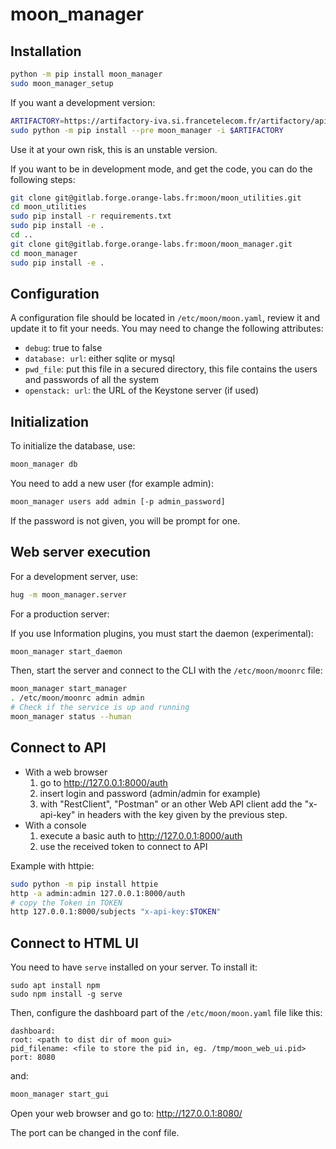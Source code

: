 # moon_manager

## Installation

```bash
python -m pip install moon_manager
sudo moon_manager_setup
```
If you want a development version:

```bash
ARTIFACTORY=https://artifactory-iva.si.francetelecom.fr/artifactory/api/pypi/python-virt-orange-product-devops/simple
sudo python -m pip install --pre moon_manager -i $ARTIFACTORY
```
Use it at your own risk, this is an unstable version.

If you want to be in development mode, and get the code, you can do the following steps:

```bash
git clone git@gitlab.forge.orange-labs.fr:moon/moon_utilities.git
cd moon_utilities
sudo pip install -r requirements.txt
sudo pip install -e .
cd ..
git clone git@gitlab.forge.orange-labs.fr:moon/moon_manager.git
cd moon_manager
sudo pip install -e .
```

## Configuration

A configuration file should be located in `/etc/moon/moon.yaml`, review it and update it to fit your needs.
You may need to change the following attributes:

* `debug`: true to false
* `database: url`: either sqlite or mysql
* `pwd_file`: put this file in a secured directory, this file contains the users and passwords of all the system
* `openstack: url`: the URL of the Keystone server (if used)

## Initialization

To initialize the database, use: 

```bash
moon_manager db
```

You need to add a new user (for example admin): 

```bash
moon_manager users add admin [-p admin_password]
```
If the password is not given, you will be prompt for one.

## Web server execution

For a development server, use:

```bash
hug -m moon_manager.server
```

For a production server:

If you use Information plugins, you must start the daemon (experimental):

```bash
moon_manager start_daemon 
```

Then, start the server and connect to the CLI with the `/etc/moon/moonrc` file:

```bash
moon_manager start_manager
. /etc/moon/moonrc admin admin
# Check if the service is up and running
moon_manager status --human
```

## Connect to API

* With a web browser
    1. go to http://127.0.0.1:8000/auth
    2. insert login and password (admin/admin for example)
    3. with "RestClient", "Postman" or an other Web API client add the "x-api-key" in headers with the key given by the previous step.
* With a console
    1. execute a basic auth to http://127.0.0.1:8000/auth
    2. use the received token to connect to API  
    
Example with httpie:

```bash
sudo python -m pip install httpie
http -a admin:admin 127.0.0.1:8000/auth
# copy the Token in TOKEN
http 127.0.0.1:8000/subjects "x-api-key:$TOKEN"
```

## Connect to HTML UI
You need to have `serve` installed on your server. To install it:

```
sudo apt install npm
sudo npm install -g serve
```

Then, configure the dashboard part of the `/etc/moon/moon.yaml` file like this:

```
dashboard:
root: <path to dist dir of moon gui>
pid_filename: <file to store the pid in, eg. /tmp/moon_web_ui.pid>
port: 8080
``` 

and:

```bash
moon_manager start_gui
```

Open your web browser and go to: http://127.0.0.1:8080/

The port can be changed in the conf file.
